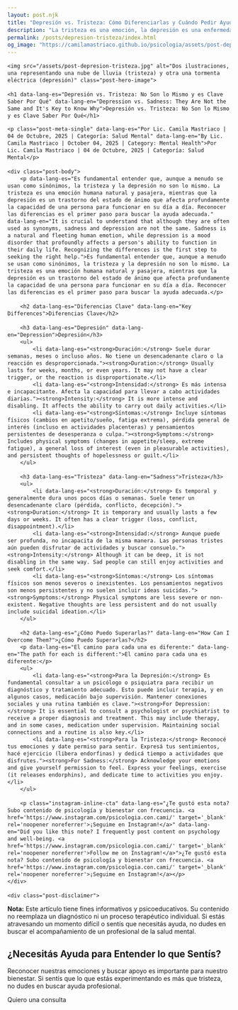 ```yaml
---
layout: post.njk
title: "Depresión vs. Tristeza: Cómo Diferenciarlas y Cuándo Pedir Ayuda | Blog Camila Mastriaco"
description: "La tristeza es una emoción, la depresión es una enfermedad. Aprendé a reconocer las diferencias clave en duración, intensidad y síntomas para saber cómo actuar."
permalink: /posts/depresion-tristeza/index.html
og_image: "https://camilamastriaco.github.io/psicologia/assets/post-depresion-tristeza.jpg"
---
```



    <img src="/assets/post-depresion-tristeza.jpg" alt="Dos ilustraciones, una representando una nube de lluvia (tristeza) y otra una tormenta eléctrica (depresión)" class="post-hero-image">
    
    <h1 data-lang-es="Depresión vs. Tristeza: No Son lo Mismo y es Clave Saber Por Qué" data-lang-en="Depression vs. Sadness: They Are Not the Same and It's Key to Know Why">Depresión vs. Tristeza: No Son lo Mismo y es Clave Saber Por Qué</h1>
<div id="share-buttons-container"></div>

    <p class="post-meta-single" data-lang-es="Por Lic. Camila Mastriaco | 04 de Octubre, 2025 | Categoría: Salud Mental" data-lang-en="By Lic. Camila Mastriaco | October 04, 2025 | Category: Mental Health">Por Lic. Camila Mastriaco | 04 de Octubre, 2025 | Categoría: Salud Mental</p>
    
    <div class="post-body">
        <p data-lang-es="Es fundamental entender que, aunque a menudo se usan como sinónimos, la tristeza y la depresión no son lo mismo. La tristeza es una emoción humana natural y pasajera, mientras que la depresión es un trastorno del estado de ánimo que afecta profundamente la capacidad de una persona para funcionar en su día a día. Reconocer las diferencias es el primer paso para buscar la ayuda adecuada." data-lang-en="It is crucial to understand that although they are often used as synonyms, sadness and depression are not the same. Sadness is a natural and fleeting human emotion, while depression is a mood disorder that profoundly affects a person's ability to function in their daily life. Recognizing the differences is the first step to seeking the right help.">Es fundamental entender que, aunque a menudo se usan como sinónimos, la tristeza y la depresión no son lo mismo. La tristeza es una emoción humana natural y pasajera, mientras que la depresión es un trastorno del estado de ánimo que afecta profundamente la capacidad de una persona para funcionar en su día a día. Reconocer las diferencias es el primer paso para buscar la ayuda adecuada.</p>

        <h2 data-lang-es="Diferencias Clave" data-lang-en="Key Differences">Diferencias Clave</h2>
        
        <h3 data-lang-es="Depresión" data-lang-en="Depression">Depresión</h3>
        <ul>
            <li data-lang-es="<strong>Duración:</strong> Suele durar semanas, meses o incluso años. No tiene un desencadenante claro o la reacción es desproporcionada."><strong>Duration:</strong> Usually lasts for weeks, months, or even years. It may not have a clear trigger, or the reaction is disproportionate.</li>
            <li data-lang-es="<strong>Intensidad:</strong> Es más intensa e incapacitante. Afecta la capacidad para llevar a cabo actividades diarias."><strong>Intensity:</strong> It is more intense and disabling. It affects the ability to carry out daily activities.</li>
            <li data-lang-es="<strong>Síntomas:</strong> Incluye síntomas físicos (cambios en apetito/sueño, fatiga extrema), pérdida general de interés (incluso en actividades placenteras) y pensamientos persistentes de desesperanza o culpa."><strong>Symptoms:</strong> Includes physical symptoms (changes in appetite/sleep, extreme fatigue), a general loss of interest (even in pleasurable activities), and persistent thoughts of hopelessness or guilt.</li>
        </ul>

        <h3 data-lang-es="Tristeza" data-lang-en="Sadness">Tristeza</h3>
        <ul>
            <li data-lang-es="<strong>Duración:</strong> Es temporal y generalmente dura unos pocos días o semanas. Suele tener un desencadenante claro (pérdida, conflicto, decepción)."><strong>Duration:</strong> It is temporary and usually lasts a few days or weeks. It often has a clear trigger (loss, conflict, disappointment).</li>
            <li data-lang-es="<strong>Intensidad:</strong> Aunque puede ser profunda, no incapacita de la misma manera. Las personas tristes aún pueden disfrutar de actividades y buscar consuelo."><strong>Intensity:</strong> Although it can be deep, it is not disabling in the same way. Sad people can still enjoy activities and seek comfort.</li>
            <li data-lang-es="<strong>Síntomas:</strong> Los síntomas físicos son menos severos o inexistentes. Los pensamientos negativos son menos persistentes y no suelen incluir ideas suicidas."><strong>Symptoms:</strong> Physical symptoms are less severe or non-existent. Negative thoughts are less persistent and do not usually include suicidal ideation.</li>
        </ul>

        <h2 data-lang-es="¿Cómo Puedo Superarlas?" data-lang-en="How Can I Overcome Them?">¿Cómo Puedo Superarlas?</h2>
        <p data-lang-es="El camino para cada una es diferente:" data-lang-en="The path for each is different:">El camino para cada una es diferente:</p>
        <ul>
            <li data-lang-es="<strong>Para la Depresión:</strong> Es fundamental consultar a un psicólogo o psiquiatra para recibir un diagnóstico y tratamiento adecuado. Esto puede incluir terapia, y en algunos casos, medicación bajo supervisión. Mantener conexiones sociales y una rutina también es clave."><strong>For Depression:</strong> It is essential to consult a psychologist or psychiatrist to receive a proper diagnosis and treatment. This may include therapy, and in some cases, medication under supervision. Maintaining social connections and a routine is also key.</li>
            <li data-lang-es="<strong>Para la Tristeza:</strong> Reconocé tus emociones y date permiso para sentir. Expresá tus sentimientos, hacé ejercicio (libera endorfinas) y dedicá tiempo a actividades que disfrutes."><strong>For Sadness:</strong> Acknowledge your emotions and give yourself permission to feel. Express your feelings, exercise (it releases endorphins), and dedicate time to activities you enjoy.</li>
        </ul>
        
        <p class="instagram-inline-cta" data-lang-es="¿Te gustó esta nota? Subo contenido de psicología y bienestar con frecuencia. <a href='https://www.instagram.com/psicologia.con.cami/' target='_blank' rel='noopener noreferrer'>¡Seguime en Instagram!</a>" data-lang-en="Did you like this note? I frequently post content on psychology and well-being. <a href='https://www.instagram.com/psicologia.con.cami/' target='_blank' rel='noopener noreferrer'>Follow me on Instagram!</a>">¿Te gustó esta nota? Subo contenido de psicología y bienestar con frecuencia. <a href='https://www.instagram.com/psicologia.con.cami/' target='_blank' rel='noopener noreferrer'>¡Seguime en Instagram!</a></p>
    </div>
    
    <div class="post-disclaimer">
<p data-lang-es="<strong>Nota:</strong> Este artículo tiene fines informativos y psicoeducativos. Su contenido no reemplaza un diagnóstico ni un proceso terapéutico individual. Si estás atravesando un momento difícil o sentís que necesitás ayuda, no dudes en buscar el acompañamiento de un profesional de la salud mental." data-lang-en="<strong>Disclaimer:</strong> This article is for informational and psychoeducational purposes only. It is not a substitute for a professional diagnosis or an individual therapeutic process. If you are going through a difficult time or feel you need help, do not hesitate to seek support from a mental health professional.">
<strong>Nota:</strong> Este artículo tiene fines informativos y psicoeducativos. Su contenido no reemplaza un diagnóstico ni un proceso terapéutico individual. Si estás atravesando un momento difícil o sentís que necesitás ayuda, no dudes en buscar el acompañamiento de un profesional de la salud mental.
</p>
</div>

<section id="cta-post" class="animate-on-scroll">
        <h2 data-lang-es="¿Necesitás Ayuda para Entender lo que Sentís?" data-lang-en="Need Help Understanding What You Feel?">¿Necesitás Ayuda para Entender lo que Sentís?</h2>
        <p data-lang-es="Reconocer nuestras emociones y buscar apoyo es importante para nuestro bienestar. Si sentís que lo que estás experimentando es más que tristeza, no dudes en buscar ayuda profesional." data-lang-en="Recognizing our emotions and seeking support is important for our well-being. If you feel that what you are experiencing is more than sadness, do not hesitate to seek professional help.">Reconocer nuestras emociones y buscar apoyo es importante para nuestro bienestar. Si sentís que lo que estás experimentando es más que tristeza, no dudes en buscar ayuda profesional.</p>
        <a 
            class="btn whatsapp-trigger" 
            data-location="post_depresion_cta" 
            target="_blank" 
            rel="noopener noreferrer" 
            data-lang-es="Quiero una consulta" 
            data-lang-en="I want a consultation" 
            data-whatsapp-es="Hola Camila, leí tu nota sobre depresión y tristeza y quisiera consultarte sobre las sesiones." 
            data-whatsapp-en="Hi Camila, I read your note about depression and sadness and would like to ask about the sessions." 
        >Quiero una consulta</a>
    </section>

